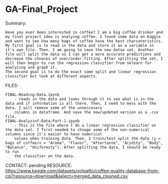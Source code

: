 # GA-Final_Project
Summary:

    Have you ever been interested in coffee? I am a big coffee drinker and my final project idea is analying coffee. I found some data on Kaggle and want to see how many bags of coffee have the best charcateristics.
    My first goal is to read in the data and store it as a variable in it's own file. Then, I am going to save the new dataa set. Another file will split the data so I can get a more accurate predictions and decrease the chnaces of over/under-fitting. After splitting the set, I will then begin to run the regression classifier from sklearn for analyzing and graph it.
    The second goal is to do the exact same split and linear regression classifier but look at different aspects.

 FILES:
 
    FINAL-Reading-Data.ipynb
        - reads in the data and looks through it to see what is in the data and if information is all there. Then, I need to mess with the data. I will remove some of the unneccesary
        columns in dataframe. And save the new/updated version as a .csv file.
    FINAL-Analyzinf-Data-Part-1.ipynb
        - This is the file where I do a linear regression classifier on the data set. I first needed to chnage some of the non-numerical columns since it's easier to have numerical
        values when training data. Then, I train/test split the data (y = bags of coffee/x = "Aroma", "Flavor", "Aftertaste", "Acidity", "Body", "Balance", "Uniformity"). After splitting the data, I should be ready to run   
        the classifier on the data.

CONTACT: pending
RESOURCE: https://www.kaggle.com/datasets/volpatto/coffee-quality-database-from-cqi?resource=download&select=merged_data_cleaned.csv

